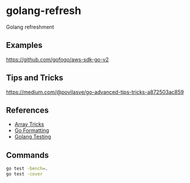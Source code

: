 # golang-refresh
Golang refreshment


## Examples
https://github.com/gofogo/aws-sdk-go-v2

## Tips and Tricks

https://medium.com/@povilasve/go-advanced-tips-tricks-a872503ac859

## References

- [Array Tricks](https://github.com/golang/go/wiki/SliceTricks)
- [Go Formatting](https://pkg.go.dev/fmt#hdr-Printing)
- [Golang Testing](https://blog.jetbrains.com/go/2022/11/22/comprehensive-guide-to-testing-in-go/)

## Commands

```sh
go test -bench=.
go test -cover
```